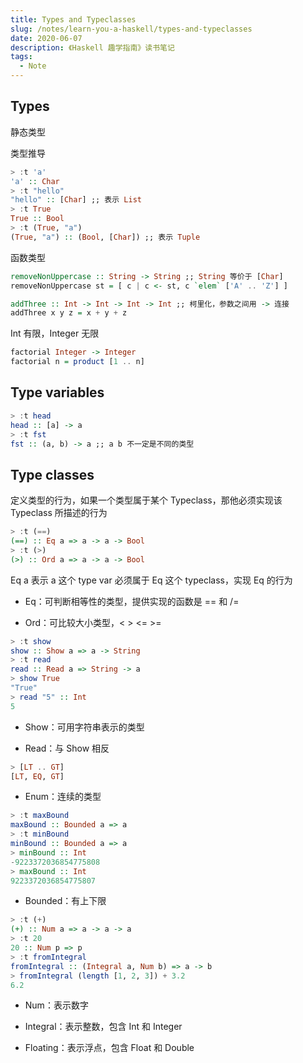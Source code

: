 ```yaml
---
title: Types and Typeclasses
slug: /notes/learn-you-a-haskell/types-and-typeclasses
date: 2020-06-07
description: 《Haskell 趣学指南》读书笔记
tags:
  - Note
---
```


## Types

静态类型

类型推导

```haskell
> :t 'a'
'a' :: Char
> :t "hello"
"hello" :: [Char] ;; 表示 List
> :t True
True :: Bool
> :t (True, "a")
(True, "a") :: (Bool, [Char]) ;; 表示 Tuple
```

函数类型

```haskell
removeNonUppercase :: String -> String ;; String 等价于 [Char]
removeNonUppercase st = [ c | c <- st, c `elem` ['A' .. 'Z'] ]

addThree :: Int -> Int -> Int -> Int ;; 柯里化，参数之间用 -> 连接
addThree x y z = x + y + z
```

Int 有限，Integer 无限

```haskell
factorial Integer -> Integer
factorial n = product [1 .. n]
```

## Type variables

```haskell
> :t head
head :: [a] -> a
> :t fst
fst :: (a, b) -> a ;; a b 不一定是不同的类型
```

## Type classes

定义类型的行为，如果一个类型属于某个 Typeclass，那他必须实现该 Typeclass 所描述的行为

```haskell
> :t (==)
(==) :: Eq a => a -> a -> Bool
> :t (>)
(>) :: Ord a => a -> a -> Bool
```

Eq a 表示 a 这个 type var 必须属于 Eq 这个 typeclass，实现 Eq 的行为

- Eq：可判断相等性的类型，提供实现的函数是 == 和 /=

- Ord：可比较大小类型，< > <= >=

```haskell
> :t show
show :: Show a => a -> String
> :t read
read :: Read a => String -> a
> show True
"True"
> read "5" :: Int
5
```

- Show：可用字符串表示的类型

- Read：与 Show 相反

```haskell
> [LT .. GT]
[LT, EQ, GT]
```

- Enum：连续的类型

```haskell
> :t maxBound
maxBound :: Bounded a => a
> :t minBound
minBound :: Bounded a => a
> minBound :: Int
-9223372036854775808
> maxBound :: Int
9223372036854775807
```

- Bounded：有上下限

```haskell
> :t (+)
(+) :: Num a => a -> a -> a
> :t 20
20 :: Num p => p
> :t fromIntegral
fromIntegral :: (Integral a, Num b) => a -> b
> fromIntegral (length [1, 2, 3]) + 3.2
6.2
```

- Num：表示数字

- Integral：表示整数，包含 Int 和 Integer

- Floating：表示浮点，包含 Float 和 Double

